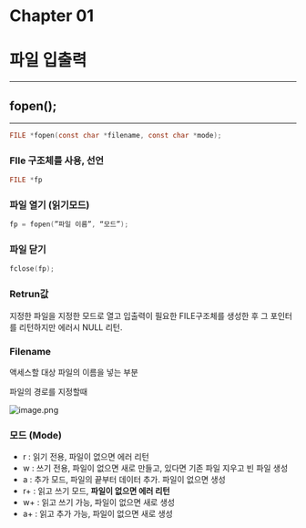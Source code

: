 # Chapter 01

# 파일 입출력

---

## fopen();

---

```c
FILE *fopen(const char *filename, const char *mode);
```

### FIle 구조체를 사용, 선언

```c
FILE *fp
```

### 파일 열기 (읽기모드)

```c
fp = fopen(”파일 이름”, “모드”);
```

### 파일 닫기

```c
fclose(fp);
```

### Retrun값

지정한 파일을 지정한 모드로 열고 입출력이 필요한 FILE구조체를 생성한 후 그 포인터를 리턴하지만 에러시 NULL 리턴.

### Filename

액세스할 대상 파일의 이름을 넣는 부분

파일의 경로를 지정할때

![image.png](images/image.png)

### 모드 (Mode)

- r : 읽기 전용, 파일이 없으면 에러 리턴
- w : 쓰기 전용, 파일이 없으면 새로 만들고, 있다면 기존 파일 지우고 빈 파일 생성
- a : 추가 모드, 파일의 끝부터 데이터 추가. 파일이 없으면 생성
- r+ : 읽고 쓰기 모드, **파일이 없으면 에러 리턴**
- w+ : 읽고 쓰기 가능, 파일이 없으면 새로 생성
- a+ : 읽고 추가 가능, 파일이 없으면 새로 생성
